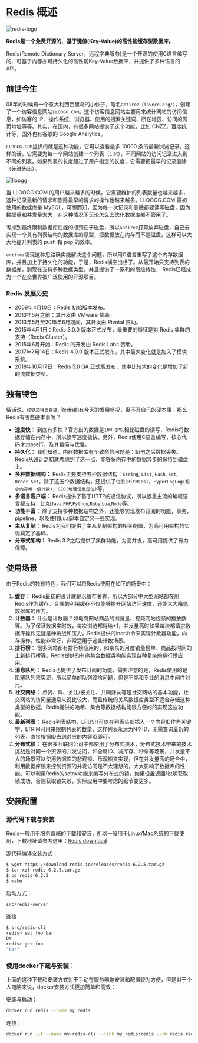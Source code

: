 # [Redis](https://redis.io/) 概述

![redis-logo](https://tva1.sinaimg.cn/large/008i3skNgy1gtgjv6tmi8j616w0dw74v02.jpg)

**Redis是一个免费开源的、基于键值(Key-Value)的高性能缓存型数据库。**

Redis(Remote Dictionary Server，远程字典服务)是一个开源的使用C语言编写的、可基于内存亦可持久化的高性能Key-Value数据库，并提供了多种语言的API。

## 前世今生

08年的时候有一个意大利西西里岛的小伙子，笔名`antirez（invece.org/）`，创建了一个访客信息网站`LLOOGG.COM`。这个访客信息网站主要用来统计网站的访问信息，如访客的 IP、操作系统、浏览器、使用的搜索关键词、所在地区、访问的网页地址等等。其实，在国内，有很多网站提供了这个功能，比如 CNZZ，百度统计等，国外也有谷歌的 Google Analytics。

`LLOOGG.COM`提供的就是这种功能，它可以查看最多 10000 条的最新浏览记录。这样的话，它需要为每一个网站创建一个列表（List），不同网站的访问记录进入到不同的列表。如果列表的长度超过了用户指定的长度，它需要把最早的记录删除（先进先出）。

![lloogg](https://tva1.sinaimg.cn/large/008i3skNly1gtgq2pjt3ej60o00eggn102.jpg)

当 LLOOGG.COM 的用户越来越多的时候，它需要维护的列表数量也越来越多，这种记录最新的请求和删除最早的请求的操作也越来越多。LLOOGG.COM 最初使用的数据库是 MySQL，可想而知，因为每一次记录和删除都要读写磁盘，因为数据量和并发量太大，在这种情况下无论怎么去优化数据库都不管用了。

考虑到最终限制数据库性能的瓶颈在于磁盘，所以`antirez`打算放弃磁盘，自己去实现一个具有列表结构的数据库的原型，把数据放在内存而不是磁盘，这样可以大大地提升列表的 push 和 pop 的效率。

`antirez`发现这种思路确实能解决这个问题，所以用C语言重写了这个内存数据库，并且加上了持久化的功能，于是，Redis横空出世了。从最开始只支持列表的数据库，到现在支持多种数据类型，并且提供了一系列的高级特性， Redis已经成为一个在全世界被广泛使用的开源项目。

### Redis 发展历史
* 2009年4月10日：Redis 初始版本发布。
* 2013年5月之前：其开发由 VMware 赞助。
* 2013年5月至2015年6月期间，其开发由 Pivotal 赞助。
* 2015年4月1日：Redis 3.0.0 版本正式发布，最重要的特征是对 Redis 集群的支持（Redis Cluster）。
* 2015年6月开始：Redis 的开发由 Redis Labs 赞助。
* 2017年7月14日：Redis 4.0.0 版本正式发布，其中最大变化就是加入了模块系统。
* 2018年10月17日：Redis 5.0 GA 正式版发布，其中比较大的变化是增加了新的流数据类型。

## 独有特色

俗话说，`打铁还得自身硬`, Redis能有今天的发展盛况，离不开自己的硬本事，那么Redis有哪些硬本事呢？

* **速度快：** 到底有多快？官方出的数据是`10W QPS`,相比磁盘的读写，Redis将数据存储在内存中，所以读写速度极快。另外，Redis使用C语言编写，核心代码才`23000`行，及其精简与优雅。
* **持久化：** 我们知道，内存数据库有个致命的问题是：断电之后数据丢失。Redis从设计之初就考虑到了这一点，能够将内存中的数据异步的保持到磁盘上。
* **多种数据结构：** Redis主要支持五种数据结构：`String`, `List`, `Hash`, `Set`, `Order Set`。除了这五个数据结构，还提供了`位图(BitMaps)`，`HyperLogLog(超小内存唯一值计数)`，`GEO(地理信息定位)`等。
* **多语言客户端：** Redis提供了基于HTTP的通信协议，所以很重主流的编程语言都支持，比如`Java`,`PHP`,`Python`,`Ruby`,`Lua`,`Node`等。
* **功能丰富：** 除了支持多种数据结构之外，还能够实现发布订阅的功能，事务，pipeline，以及使用Lua脚本自定义一些实现。
* **主从复制：** Redis为我们提供了主从复制架构的相关配置，为高可用架构的实现奠定了基础。
* **分布式架构：** Redis 3.2之后提供了集群功能，为高并发，高可用提供了有力保障。

## 使用场景

由于Redis的独有特色，我们可以将Redis使用在如下的场景中：

1. **缓存：** Redis最初的设计就是以缓存著称，所以大部分中大型网站都在用Redis作为缓存，合理的利用缓存不仅能够提升网站访问速度，还能大大降低数据库的压力。
2. **计数器：** 什么是计数器？如电商网站商品的浏览量、视频网站视频的播放数等。为了保证数据实时效，每次浏览都得给+1，并发量高时如果每次都请求数据库操作无疑是种挑战和压力。Redis提供的incr命令来实现计数器功能，内存操作，性能非常好，非常适用于这些计数场景。
3. **排行榜：** 很多网站都有排行榜应用的，如京东的月度销量榜单、商品按时间的上新排行榜等。Redis提供的有序集合数据类构能实现各种复杂的排行榜应用。
4. **消息队列：** Redis也提供了发布订阅的功能，需要注意的是，Redis使用的是阻塞队列来实现，所以简单的队列没啥问题，但是不能和专业的消息中间件对比。
5. **社交网络：** 点赞、踩、关注/被关注、共同好友等是社交网站的基本功能，社交网站的访问量通常来说比较大，而且传统的关系数据库类型不适合存储这种类型的数据，Redis提供的哈希、集合等数据结构能很方便的的实现这些功能。
6. **最新列表：** Redis列表结构，LPUSH可以在列表头部插入一个内容ID作为关键字，LTRIM可用来限制列表的数量，这样列表永远为N个ID，无需查询最新的列表，直接根据ID去到对应的内容页即可。
7. **分布式锁：** 在很多互联网公司中都使用了分布式技术，分布式技术带来的技术挑战是对同一个资源的并发访问，如全局ID、减库存、秒杀等场景，并发量不大的场景可以使用数据库的悲观锁、乐观锁来实现，但在并发量高的场合中，利用数据库锁来控制资源的并发访问是不太理想的，大大影响了数据库的性能。可以利用Redis的setnx功能来编写分布式的锁，如果设置返回1说明获取锁成功，否则获取锁失败，实际应用中要考虑的细节要更多。

## 安装配置

### 源代码下载与安装

Redis一般用于服务器端的下载和安装，所以一般用于Linux/Mac系统的下载使用，下载地址请参考这里：[Redis download](https://redis.io/download)

源代码编译安装方式：
```bash
$ wget https://download.redis.io/releases/redis-6.2.5.tar.gz
$ tar xzf redis-6.2.5.tar.gz
$ cd redis-6.2.5
$ make
```

启动方式：
```bash
src/redis-server
```

连接：
```bash
$ src/redis-cli
redis> set foo bar
OK
redis> get foo
"bar"
```

### 使用docker下载与安装：

上面的这种下载和安装方式对于手动在服务器端安装和配置较为方便，但是对于个人电脑来说，docker安装方式更加简单和高效：

安装与启动：
```bash
docker run redis --name my_redis
```

连接：
```bash
docker run -it --name my-redis-cli --link my_redis:redis --rm redis redis-cli -h redis -p 6379
```



